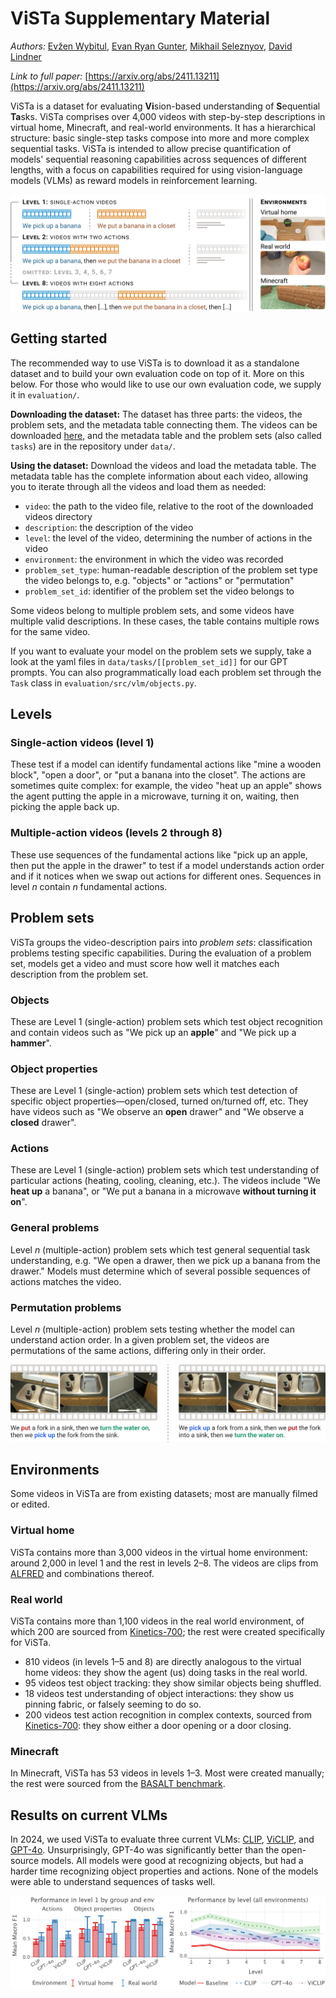 # ViSTa Supplementary Material

_Authors:_ [Evžen Wybitul](https://github.com/Eugleo), [Evan Ryan Gunter](https://github.com/evgunter), [Mikhail Seleznyov](https://github.com/Dont-Care-Didnt-Ask), [David Lindner](https://github.com/david-lindner)


_Link to full paper:_ [https://arxiv.org/abs/2411.13211](https://arxiv.org/abs/2411.13211)

ViSTa is a dataset for evaluating <b>Vi</b>sion-based understanding of <b>S</b>equential <b>Ta</b>sks.
ViSTa comprises over 4,000 videos with step-by-step descriptions in virtual home, Minecraft, and real-world environments.
It has a hierarchical structure: basic single-step tasks compose into more and more complex sequential tasks.
ViSTa is intended to allow precise quantification of models' sequential reasoning capabilities across sequences of different lengths,
with a focus on capabilities required for using vision-language models (VLMs) as reward models in reinforcement learning.

![Level 1 of ViSTa has videos containing a single action, like "We pick up a banana" or "We put a banana in a closet"; Level 2 has videos of two actions in sequence, like "We pick up a banana, then we put the banana in a closet"; this continues through Level 8, which has videos of sequences of eight actions, like "We pick up a banana, then [...], then we put the banana in a closet, then [...]".](./.assets/dataset_overview.png?raw=true)

## Getting started

The recommended way to use ViSTa is to download it as a standalone dataset and to build your own evaluation code on top of it. More on this below. For those who would like to use our own evaluation code, we supply it in `evaluation/`.

**Downloading the dataset:** The dataset has three parts: the videos, the problem sets, and the metadata table connecting them. The videos can be downloaded [here](https://console.cloud.google.com/storage/browser/vista-dataset), and the metadata table and the problem sets (also called `tasks`) are in the repository under `data/`.

**Using the dataset:** Download the videos and load the metadata table. The metadata table has the complete information about each video, allowing you to iterate through all the videos and load them as needed:

- `video`: the path to the video file, relative to the root of the downloaded videos directory
- `description`: the description of the video
- `level`: the level of the video, determining the number of actions in the video
- `environment`: the environment in which the video was recorded
- `problem_set_type`: human-readable description of the problem set type the video belongs to, e.g. "objects" or "actions" or "permutation"
- `problem_set_id`: identifier of the problem set the video belongs to

Some videos belong to multiple problem sets, and some videos have multiple valid descriptions. In these cases, the table contains multiple rows for the same video.

If you want to evaluate your model on the problem sets we supply, take a look at the yaml files in `data/tasks/[[problem_set_id]]` for our GPT prompts. You can also programmatically load each problem set through the `Task` class in `evaluation/src/vlm/objects.py`.

## Levels

### Single-action videos (level 1)

These test if a model can identify fundamental actions like "mine a wooden block", "open a door", or "put a banana into the closet".
The actions are sometimes quite complex: for example, the video "heat up an apple" shows the agent putting the apple in a microwave, turning it on, waiting, then picking the apple back up.

### Multiple-action videos (levels 2 through 8)

These use sequences of the fundamental actions like "pick up an apple, then put the apple in the drawer" to test if a model understands action order and if it notices when we swap out actions for different ones.
Sequences in level $n$ contain $n$ fundamental actions.

## Problem sets

ViSTa groups the video-description pairs into <i>problem sets</i>: classification problems testing specific capabilities.
During the evaluation of a problem set, models get a video and must score how well it matches each description from the problem set.

### Objects

These are Level 1 (single-action) problem sets which test object recognition and contain videos such as "We pick up an <b>apple</b>" and "We pick up a <b>hammer</b>".

### Object properties

These are Level 1 (single-action) problem sets which test detection of specific object properties—open/closed, turned on/turned off, etc.
They have videos such as "We observe an <b>open</b> drawer" and "We observe a <b>closed</b> drawer".

### Actions

These are Level 1 (single-action) problem sets which test understanding of particular actions (heating, cooling, cleaning, etc.).
The videos include "We <b>heat up</b> a banana", or "We put a banana in a microwave <b>without turning it on</b>".

### General problems

Level $n$ (multiple-action) problem sets which test general sequential task understanding, e.g. "We open a drawer, then we pick up a banana from the drawer."
Models must determine which of several possible sequences of actions matches the video.

### Permutation problems

Level $n$ (multiple-action) problem sets testing whether the model can understand action order.
In a given problem set, the videos are permutations of the same actions, differing only in their order.

![An example problem set for action-order understanding in ViSTa: two videos which have the same actions in different orders. In this case, the video descriptions are "We put a fork in a sink, then we turn the water on, then we pick up the fork from the sink" and "We pick up a fork from a sink, then we put the fork into a sink, then we turn the water on".](./.assets/problem_set.png?raw=true)

## Environments

Some videos in ViSTa are from existing datasets; most are manually filmed or edited.

### Virtual home

ViSTa contains more than 3,000 videos in the virtual home environment: around 2,000 in level 1 and the rest in levels 2–8.
The videos are clips from [ALFRED](https://github.com/askforalfred/alfred) and combinations thereof.

### Real world

ViSTa contains more than 1,100 videos in the real world environment, of which 200 are sourced from [Kinetics-700](https://github.com/cvdfoundation/kinetics-dataset); the rest were created specifically for ViSTa.

- 810 videos (in levels 1–5 and 8) are directly analogous to the virtual home videos: they show the agent (us) doing tasks in the real world.
- 95 videos test object tracking: they show similar objects being shuffled.
- 18 videos test understanding of object interactions: they show us pinning fabric, or falsely seeming to do so.
- 200 videos test action recognition in complex contexts, sourced from [Kinetics-700](https://github.com/cvdfoundation/kinetics-dataset): they show either a door opening or a door closing.

### Minecraft

In Minecraft, ViSTa has 53 videos in levels 1–3.
Most were created manually; the rest were sourced from the [BASALT benchmark](https://github.com/minerllabs/basalt-benchmark).

## Results on current VLMs

In 2024, we used ViSTa to evaluate three current VLMs: [CLIP](https://github.com/openai/CLIP), [ViCLIP](https://github.com/OpenGVLab/InternVideo/tree/main), and [GPT-4o](https://openai.com/index/hello-gpt-4o/).
Unsurprisingly, GPT-4o was significantly better than the open-source models.
All models were good at recognizing objects, but had a harder time recognizing object properties and actions.
None of the models were able to understand sequences of tasks well.

![Results on current VLMs. In level 1, all models are good at recognizing objects, but only GPT-4o can recognize actions and object properties. In higher levels, the models' performance drops off, with CLIP and ViCLIP starting around 0.5 F1, with baseline around 0.2 F1.](./.assets/results.png?raw=true)

